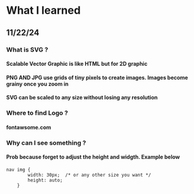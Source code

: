 # What I learned 

## 11/22/24

### What is SVG ?

#### Scalable Vector Graphic is like HTML but for 2D graphic 
#### PNG AND JPG use grids of tiny pixels to create images. Images become grainy once you zoom in
#### SVG can be scaled to any size without losing any resolution


### Where to find Logo ?
#### fontawsome.com

### Why can I see something ? 
#### Prob because forget to adjust the height and widgth. Example below
``` 
nav img {
        width: 30px;  /* or any other size you want */
        height: auto;
    }
``` 